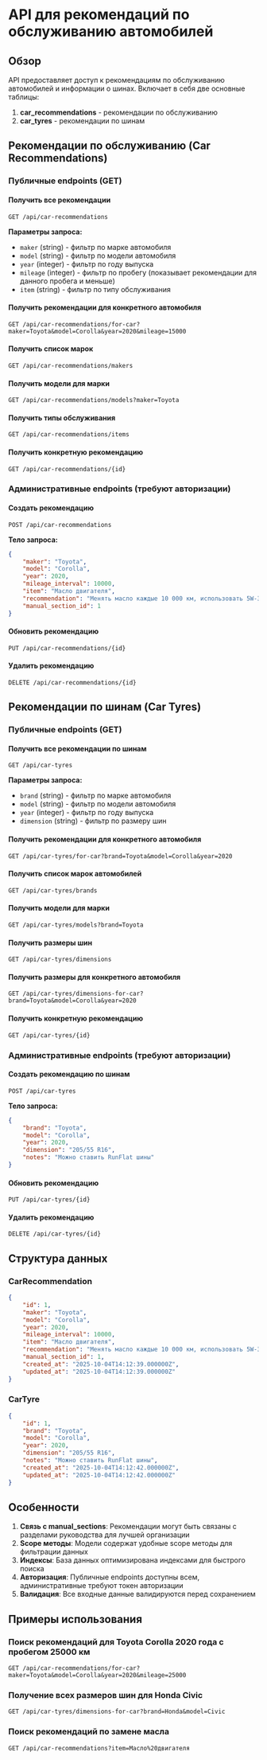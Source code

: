# API для рекомендаций по обслуживанию автомобилей

## Обзор

API предоставляет доступ к рекомендациям по обслуживанию автомобилей и информации о шинах. Включает в себя две основные таблицы:

1. **car_recommendations** - рекомендации по обслуживанию
2. **car_tyres** - рекомендации по шинам

## Рекомендации по обслуживанию (Car Recommendations)

### Публичные endpoints (GET)

#### Получить все рекомендации
```
GET /api/car-recommendations
```

**Параметры запроса:**
- `maker` (string) - фильтр по марке автомобиля
- `model` (string) - фильтр по модели автомобиля  
- `year` (integer) - фильтр по году выпуска
- `mileage` (integer) - фильтр по пробегу (показывает рекомендации для данного пробега и меньше)
- `item` (string) - фильтр по типу обслуживания

#### Получить рекомендации для конкретного автомобиля
```
GET /api/car-recommendations/for-car?maker=Toyota&model=Corolla&year=2020&mileage=15000
```

#### Получить список марок
```
GET /api/car-recommendations/makers
```

#### Получить модели для марки
```
GET /api/car-recommendations/models?maker=Toyota
```

#### Получить типы обслуживания
```
GET /api/car-recommendations/items
```

#### Получить конкретную рекомендацию
```
GET /api/car-recommendations/{id}
```

### Административные endpoints (требуют авторизации)

#### Создать рекомендацию
```
POST /api/car-recommendations
```

**Тело запроса:**
```json
{
    "maker": "Toyota",
    "model": "Corolla", 
    "year": 2020,
    "mileage_interval": 10000,
    "item": "Масло двигателя",
    "recommendation": "Менять масло каждые 10 000 км, использовать 5W-30",
    "manual_section_id": 1
}
```

#### Обновить рекомендацию
```
PUT /api/car-recommendations/{id}
```

#### Удалить рекомендацию
```
DELETE /api/car-recommendations/{id}
```

## Рекомендации по шинам (Car Tyres)

### Публичные endpoints (GET)

#### Получить все рекомендации по шинам
```
GET /api/car-tyres
```

**Параметры запроса:**
- `brand` (string) - фильтр по марке автомобиля
- `model` (string) - фильтр по модели автомобиля
- `year` (integer) - фильтр по году выпуска
- `dimension` (string) - фильтр по размеру шин

#### Получить рекомендации для конкретного автомобиля
```
GET /api/car-tyres/for-car?brand=Toyota&model=Corolla&year=2020
```

#### Получить список марок автомобилей
```
GET /api/car-tyres/brands
```

#### Получить модели для марки
```
GET /api/car-tyres/models?brand=Toyota
```

#### Получить размеры шин
```
GET /api/car-tyres/dimensions
```

#### Получить размеры для конкретного автомобиля
```
GET /api/car-tyres/dimensions-for-car?brand=Toyota&model=Corolla&year=2020
```

#### Получить конкретную рекомендацию
```
GET /api/car-tyres/{id}
```

### Административные endpoints (требуют авторизации)

#### Создать рекомендацию по шинам
```
POST /api/car-tyres
```

**Тело запроса:**
```json
{
    "brand": "Toyota",
    "model": "Corolla",
    "year": 2020,
    "dimension": "205/55 R16",
    "notes": "Можно ставить RunFlat шины"
}
```

#### Обновить рекомендацию
```
PUT /api/car-tyres/{id}
```

#### Удалить рекомендацию
```
DELETE /api/car-tyres/{id}
```

## Структура данных

### CarRecommendation
```json
{
    "id": 1,
    "maker": "Toyota",
    "model": "Corolla",
    "year": 2020,
    "mileage_interval": 10000,
    "item": "Масло двигателя",
    "recommendation": "Менять масло каждые 10 000 км, использовать 5W-30",
    "manual_section_id": 1,
    "created_at": "2025-10-04T14:12:39.000000Z",
    "updated_at": "2025-10-04T14:12:39.000000Z"
}
```

### CarTyre
```json
{
    "id": 1,
    "brand": "Toyota",
    "model": "Corolla", 
    "year": 2020,
    "dimension": "205/55 R16",
    "notes": "Можно ставить RunFlat шины",
    "created_at": "2025-10-04T14:12:42.000000Z",
    "updated_at": "2025-10-04T14:12:42.000000Z"
}
```

## Особенности

1. **Связь с manual_sections**: Рекомендации могут быть связаны с разделами руководства для лучшей организации
2. **Scope методы**: Модели содержат удобные scope методы для фильтрации данных
3. **Индексы**: База данных оптимизирована индексами для быстрого поиска
4. **Авторизация**: Публичные endpoints доступны всем, административные требуют токен авторизации
5. **Валидация**: Все входные данные валидируются перед сохранением

## Примеры использования

### Поиск рекомендаций для Toyota Corolla 2020 года с пробегом 25000 км
```
GET /api/car-recommendations/for-car?maker=Toyota&model=Corolla&year=2020&mileage=25000
```

### Получение всех размеров шин для Honda Civic
```
GET /api/car-tyres/dimensions-for-car?brand=Honda&model=Civic
```

### Поиск рекомендаций по замене масла
```
GET /api/car-recommendations?item=Масло%20двигателя
```
